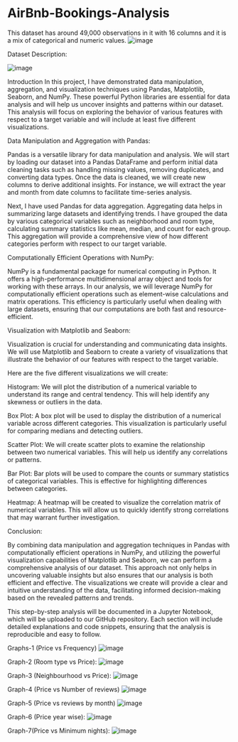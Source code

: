 # AirBnb-Bookings-Analysis
This dataset has around 49,000 observations in it with 16 columns and it is a mix of categorical and numeric values.
![image](https://github.com/user-attachments/assets/065845ee-e4b3-4fe3-a101-e841b40bb7ba)


Dataset Description:


![image](https://github.com/user-attachments/assets/7658335a-b720-48fe-9006-6b4e7ea09d52)

Introduction
In this project, I have demonstrated data manipulation, aggregation, and visualization techniques using Pandas, Matplotlib, Seaborn, and NumPy. These powerful Python libraries are essential for data analysis and will help us uncover insights and patterns within our dataset. This analysis will focus on exploring the behavior of various features with respect to a target variable and will include at least five different visualizations.

Data Manipulation and Aggregation with Pandas:

Pandas is a versatile library for data manipulation and analysis. We will start by loading our dataset into a Pandas DataFrame and perform initial data cleaning tasks such as handling missing values, removing duplicates, and converting data types. Once the data is cleaned, we will create new columns to derive additional insights. For instance, we will extract the year and month from date columns to facilitate time-series analysis.

Next, I have used Pandas for data aggregation. Aggregating data helps in summarizing large datasets and identifying trends. I have grouped the data by various categorical variables such as neighborhood and room type, calculating summary statistics like mean, median, and count for each group. This aggregation will provide a comprehensive view of how different categories perform with respect to our target variable.

Computationally Efficient Operations with NumPy:

NumPy is a fundamental package for numerical computing in Python. It offers a high-performance multidimensional array object and tools for working with these arrays. In our analysis, we will leverage NumPy for computationally efficient operations such as element-wise calculations and matrix operations. This efficiency is particularly useful when dealing with large datasets, ensuring that our computations are both fast and resource-efficient.

Visualization with Matplotlib and Seaborn:

Visualization is crucial for understanding and communicating data insights. We will use Matplotlib and Seaborn to create a variety of visualizations that illustrate the behavior of our features with respect to the target variable. 

Here are the five different visualizations we will create:

Histogram: We will plot the distribution of a numerical variable to understand its range and central tendency. This will help identify any skewness or outliers in the data.

Box Plot: A box plot will be used to display the distribution of a numerical variable across different categories. This visualization is particularly useful for comparing medians and detecting outliers.

Scatter Plot: We will create scatter plots to examine the relationship between two numerical variables. This will help us identify any correlations or patterns.

Bar Plot: Bar plots will be used to compare the counts or summary statistics of categorical variables. This is effective for highlighting differences between categories.

Heatmap: A heatmap will be created to visualize the correlation matrix of numerical variables. This will allow us to quickly identify strong correlations that may warrant further investigation.

Conclusion:

By combining data manipulation and aggregation techniques in Pandas with computationally efficient operations in NumPy, and utilizing the powerful visualization capabilities of Matplotlib and Seaborn, we can perform a comprehensive analysis of our dataset. This approach not only helps in uncovering valuable insights but also ensures that our analysis is both efficient and effective. The visualizations we create will provide a clear and intuitive understanding of the data, facilitating informed decision-making based on the revealed patterns and trends.

This step-by-step analysis will be documented in a Jupyter Notebook, which will be uploaded to our GitHub repository. Each section will include detailed explanations and code snippets, ensuring that the analysis is reproducible and easy to follow.


Graphs-1 (Price vs Frequency)
![image](https://github.com/user-attachments/assets/7237bad1-271f-4dc1-b6aa-0711543121ae)

Graph-2 (Room type vs Price):
![image](https://github.com/user-attachments/assets/3589f012-fc7e-492c-9d05-d2447e72a44f)

Graph-3 (Neighbourhood vs Price):
![image](https://github.com/user-attachments/assets/838bcc86-447f-4b5d-a0af-ebcc4b8a6fa2)

Graph-4 (Price vs Number of reviews)
![image](https://github.com/user-attachments/assets/167cdb11-0a72-4b28-ba8d-9f92f67ca5ed)

Graph-5 (Price vs reviews by month)
![image](https://github.com/user-attachments/assets/79652ffc-44a1-4650-8755-4ceaa9e6efc8)

Graph-6 (Price year wise):
![image](https://github.com/user-attachments/assets/326abe10-ea25-480e-bcb8-6b712ae1d6f9)

Graph-7(Price vs Minimum nights):
![image](https://github.com/user-attachments/assets/1dda6010-164c-438a-a9dc-fe5d2a09da6a)
